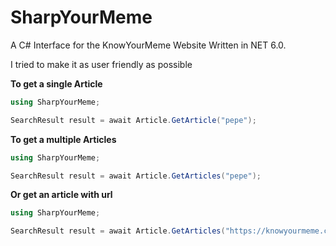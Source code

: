 # SharpYourMeme
A C# Interface for the KnowYourMeme Website
Written in NET 6.0.

I tried to make it as user friendly as possible

**To get a single Article**
```cs
using SharpYourMeme;

SearchResult result = await Article.GetArticle("pepe");
```


**To get a multiple Articles**
```cs
using SharpYourMeme;

SearchResult result = await Article.GetArticles("pepe");
```

**Or get an article with url**
```cs
using SharpYourMeme;

SearchResult result = await Article.GetArticles("https://knowyourmeme.com/memes/shadilay");
```
